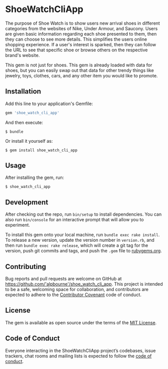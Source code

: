 # ShoeWatchCliApp

The purpose of Shoe Watch is to show users new arrival shoes in different categories from the websites of Nike, Under Armour, and Saucony. Users are given basic information regarding each shoe presented to them, then they can choose to see more details. This simplifies the users online shopping experience. If a user's interest is sparked, then they can follow the URL to see that specific shoe or browse others on the respective brand's website.

This gem is not just for shoes. This gem is already loaded with data for shoes, but you can easily swap out that data for other trendy things like jewelry, toys, clothes, cars, and any other item you would like to promote.

## Installation

Add this line to your application's Gemfile:

```ruby
gem 'shoe_watch_cli_app'
```

And then execute:

    $ bundle

Or install it yourself as:

    $ gem install shoe_watch_cli_app

## Usage

After installing the gem, run:

    $ shoe_watch_cli_app

## Development

After checking out the repo, run `bin/setup` to install dependencies. You can also run `bin/console` for an interactive prompt that will allow you to experiment.

To install this gem onto your local machine, run `bundle exec rake install`. To release a new version, update the version number in `version.rb`, and then run `bundle exec rake release`, which will create a git tag for the version, push git commits and tags, and push the `.gem` file to [rubygems.org](https://rubygems.org).

## Contributing

Bug reports and pull requests are welcome on GitHub at https://github.com/'alpbourne'/shoe_watch_cli_app. This project is intended to be a safe, welcoming space for collaboration, and contributors are expected to adhere to the [Contributor Covenant](http://contributor-covenant.org) code of conduct.

## License

The gem is available as open source under the terms of the [MIT License](http://opensource.org/licenses/MIT).

## Code of Conduct

Everyone interacting in the ShoeWatchCliApp project’s codebases, issue trackers, chat rooms and mailing lists is expected to follow the [code of conduct](https://github.com/'alpbourne'/shoe_watch_cli_app/blob/master/CODE_OF_CONDUCT.md).
